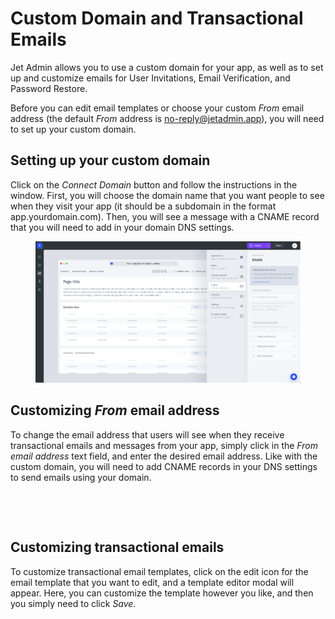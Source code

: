 # Custom Domain and Transactional Emails

Jet Admin allows you to use a custom domain for your app, as well as to set up and customize emails for User Invitations,  Email Verification, and Password Restore.

Before you can edit email templates or choose your custom _From_ email address (the default _From_ address is no-reply@jetadmin.app), you will need to set up your custom domain.

## Setting up your custom domain

Click on the _Connect Domain_ button and follow the instructions in the window. First, you will choose the domain name that you want people to see when they visit your app (it should be a subdomain in the format app.yourdomain.com). Then, you will see a message with a CNAME record that you will need to add in your domain DNS settings.

<figure><img src="../../../../.gitbook/assets/image.png" alt=""><figcaption></figcaption></figure>

## Customizing _From_ email address

To change the email address that users will see when they receive transactional emails and messages from your app, simply click in the _From email address_ text field, and enter the desired email address. Like with the custom domain, you will need to add CNAME records in your DNS settings to send emails using your domain.

<figure><img src="https://lh3.googleusercontent.com/QHtCx_boWJIVQ3Ocj1S24AFSPTK2TOIcG4XHE0kQUqx7WEWlqsP4OhZBKe5g9fhCKXuekj19YRDTJ1BEM5lV9VfYZzXP1rKSLVtIWMt2JRLGGuN-ksGdGEFPipkYclZJn1h9CWNUVoATLXk=s2048" alt=""><figcaption></figcaption></figure>

<figure><img src="https://lh6.googleusercontent.com/Tz0p811Z8QWayB3OvR3XPvSwsVMnl2N3ETs7GY-Vs1_Pv_WVjVdMvPVqgNeKhrvSiwn9Xw-0JaIpA-RYWvlImbMJV4kSVCUZeojVThWk702DS0JZPaxaT-VX_AO2bFs5Wy7VCyxScACjoWY=s2048" alt=""><figcaption></figcaption></figure>

## Customizing transactional emails

To customize transactional email templates, click on the edit icon for the email template that you want to edit, and a template editor modal will appear. Here, you can customize the template however you like, and then you simply need to click _Save._

<figure><img src="https://lh3.googleusercontent.com/qgaKm0WMS-zLJsgQOp7eXZ75TW6yFC7mkBmY4LxhQjHqZu9mGDLgNOhtFdlqEwxQITDmBEtCDkxqNqV7IUNfexNpGG3BXoVkjOALVRoODWO2Tm_robjvzc3R2iL1Yv_3myoS7pzixmka6_s=s2048" alt=""><figcaption></figcaption></figure>
